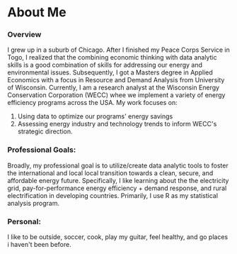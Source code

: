 # About Me

### Overview
I grew up in a suburb of Chicago. After I finished my Peace Corps Service in Togo, I realized that the combining economic thinking with data analytic skills is a good combination of skills for addressing our energy and environmental issues. Subsequently, I got a Masters degree in Applied Economics with a focus in Resource and Demand Analysis from University of Wisconsin. Currently, I am a research analyst at the Wisconsin Energy Conservation Corporation (WECC) whee we implement a variety of energy efficiency programs across the USA. My work focuses on:

1. Using data to optimize our programs' energy savings
2. Assessing energy industry and technology trends to inform WECC's strategic direction. 

### Professional Goals:

Broadly, my professional goal is to utilize/create data analytic tools to foster the international and local local transition towards a clean, secure, and affordable energy future. Specifically, I like learning about the the electricity grid, pay-for-performance energy efficiency +  demand response, and rural electrification in developing countries. Primarily, I use R as my statistical analysis program.

### Personal:

I like to be outside, soccer, cook, play my guitar, feel healthy, and go places i haven't been before.


